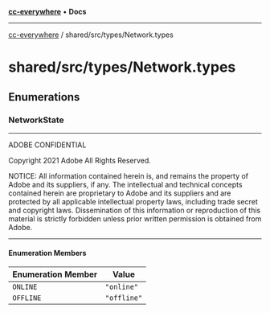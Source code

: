 [**cc-everywhere**](../../../index.md) • **Docs**

***

[cc-everywhere](../../../index.md) / shared/src/types/Network.types

# shared/src/types/Network.types

## Enumerations

### NetworkState

**********************************************************************
  ADOBE CONFIDENTIAL

  Copyright 2021 Adobe
  All Rights Reserved.

  NOTICE:  All information contained herein is, and remains
  the property of Adobe and its suppliers, if any. The intellectual
  and technical concepts contained herein are proprietary to Adobe
  and its suppliers and are protected by all applicable intellectual
  property laws, including trade secret and copyright laws.
  Dissemination of this information or reproduction of this material
  is strictly forbidden unless prior written permission is obtained
  from Adobe.
************************************************************************

#### Enumeration Members

| Enumeration Member | Value |
| ------ | ------ |
| `ONLINE` | `"online"` |
| `OFFLINE` | `"offline"` |
